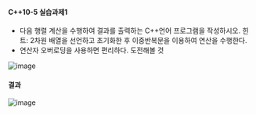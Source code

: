 #### C++10-5 실습과제1
  * 다음 행렬 계산을 수행하여 결과를 출력하는 C++언어 프로그램을 작성하시오. 힌트: 2차원 배열을 선언하고 초기화한 후 이중반복문을 이용하여 연산을 수행한다.
  * 연산자 오버로딩을 사용하면 편리하다. 도전해볼 것

![image](https://github.com/user-attachments/assets/1a4098eb-1479-4a98-b3b2-2f1e9e6faa03)
#### 결과
![image](https://github.com/user-attachments/assets/a61d08ca-71c1-4365-8192-9c1002ac9fbb)

